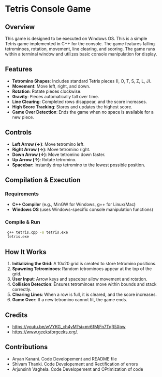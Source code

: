 # Tetris Console Game

## Overview
This game is designed to be executed on Windows OS.
This is a simple Tetris game implemented in C++ for the console. The game features falling tetrominoes, rotation, movement, line clearing, and scoring. The game runs within a terminal window and utilizes basic console manipulation for display.

## Features
- **Tetromino Shapes**: Includes standard Tetris pieces (I, O, T, S, Z, L, J).
- **Movement**: Move left, right, and down.
- **Rotation**: Rotate pieces clockwise.
- **Gravity**: Pieces automatically fall over time.
- **Line Clearing**: Completed rows disappear, and the score increases.
- **High Score Tracking**: Stores and updates the highest score.
- **Game Over Detection**: Ends the game when no space is available for a new piece.

## Controls
- **Left Arrow (←)**: Move tetromino left.
- **Right Arrow (→)**: Move tetromino right.
- **Down Arrow (↓)**: Move tetromino down faster.
- **Up Arrow (↑)**: Rotate tetromino.
- **Spacebar**: Instantly drop tetromino to the lowest possible position.

## Compilation & Execution
### Requirements
- **C++ Compiler** (e.g., MinGW for Windows, g++ for Linux/Mac)
- **Windows OS** (uses Windows-specific console manipulation functions)

### Compile & Run
```sh
 g++ tetris.cpp -o tetris.exe
 tetris.exe
```

## How It Works
1. **Initializing the Grid**: A 10x20 grid is created to store tetromino positions.
2. **Spawning Tetrominoes**: Random tetrominoes appear at the top of the grid.
3. **User Input**: Arrow keys and spacebar allow movement and rotation.
4. **Collision Detection**: Ensures tetrominoes move within bounds and stack correctly.
5. **Clearing Lines**: When a row is full, it is cleared, and the score increases.
6. **Game Over**: If a new tetromino cannot fit, the game ends.

## Credits
- https://youtu.be/wVYKG_ch4yM?si=mr6fMjFn7TqR5Xpw
-  https://www.geeksforgeeks.org/.

## Contributions
- Aryan Kanani.
   Code Developement and README file
- Shivam Thanki.
   Code Developement and Rectification of errors
- Arjunsinh Vaghela.
   Code Developement and OPtimization of code





